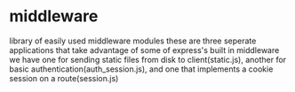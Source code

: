 # middleware
library of easily used middleware modules
these are three seperate applications that take advantage of some of express's built in middleware we have one for sending static
files from disk to client(static.js), another for basic authentication(auth_session.js), and one that implements a cookie 
session on a route(session.js) 
